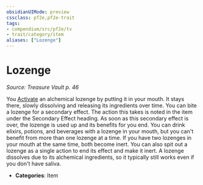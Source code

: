 ```yaml
---
obsidianUIMode: preview
cssclass: pf2e,pf2e-trait
tags:
- compendium/src/pf2e/tv
- trait/category/item
aliases: ["Lozenge"]
---
```

# Lozenge  
*Source: Treasure Vault p. 46*  

You [Activate](rules/actions/activate-an-item.md) an alchemical lozenge by putting it in your mouth. It stays there, slowly dissolving and releasing its ingredients over time. You can bite a lozenge for a secondary effect. The action this takes is noted in the item under the Secondary Effect heading. As soon as this secondary effect is over, the lozenge is used up and its benefits for you end. You can drink elixirs, potions, and beverages with a lozenge in your mouth, but you can't benefit from more than one lozenge at a time. If you have two lozenges in your mouth at the same time, both become inert. You can also spit out a lozenge as a single action to end its effect and make it inert. A lozenge dissolves due to its alchemical ingredients, so it typically still works even if you don't have saliva.

- **Categories**: Item